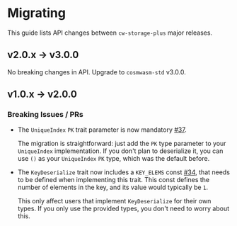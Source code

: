 # Migrating

This guide lists API changes between `cw-storage-plus` major releases.

## v2.0.x -> v3.0.0

No breaking changes in API. Upgrade to `cosmwasm-std` v3.0.0.

## v1.0.x -> v2.0.0

### Breaking Issues / PRs

- The `UniqueIndex` `PK` trait parameter is now mandatory [\#37](https://github.com/CosmWasm/cw-storage-plus/issues/37).

  The migration is straightforward: just add the `PK` type parameter to your `UniqueIndex` implementation. If you don't
  plan to deserialize it, you can use `()` as your `UniqueIndex` `PK` type, which was the default before.

- The `KeyDeserialize` trait now includes a `KEY_ELEMS` const [\#34](https://github.com/CosmWasm/cw-storage-plus/pull/34),
  that needs to be defined when implementing this trait. This const defines the number of elements in the key, and its
  value would typically be `1`.

  This only affect users that implement `KeyDeserialize` for their own types. If you only use the provided types, you
  don't need to worry about this.

